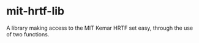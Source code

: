mit-hrtf-lib
============

A library making access to the MIT Kemar HRTF set easy, through the use of two functions.
